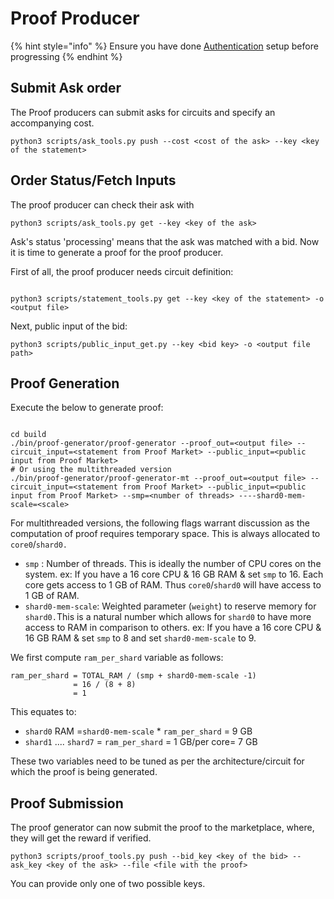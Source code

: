 # Proof Producer

{% hint style="info" %}
Ensure you have done [Authentication](sign-up.md) setup before progressing
{% endhint %}

## Submit Ask order

The Proof producers can submit asks for circuits and specify an accompanying cost.

```
python3 scripts/ask_tools.py push --cost <cost of the ask> --key <key of the statement> 
```

## Order Status/Fetch Inputs

The proof producer can check their ask with

```
python3 scripts/ask_tools.py get --key <key of the ask> 
```

Ask's status 'processing' means that the ask was matched with a bid. Now it is time to generate a proof for the proof producer.

First of all, the proof producer needs circuit definition:

```

python3 scripts/statement_tools.py get --key <key of the statement> -o <output file> 

```

Next, public input of the bid:

```
python3 scripts/public_input_get.py --key <bid key> -o <output file path> 
```

## Proof Generation

Execute the below to generate proof:

```

cd build
./bin/proof-generator/proof-generator --proof_out=<output file> --circuit_input=<statement from Proof Market> --public_input=<public input from Proof Market>
# Or using the multithreaded version
./bin/proof-generator/proof-generator-mt --proof_out=<output file> --circuit_input=<statement from Proof Market> --public_input=<public input from Proof Market> --smp=<number of threads> ----shard0-mem-scale=<scale>

```

For multithreaded versions, the following flags warrant discussion as the computation of proof requires temporary space. This is always allocated to `core0`/`shard0.`

* `smp` : Number of threads. This is ideally the number of CPU cores on the system. ex: If you have a 16 core CPU &  16 GB RAM & set `smp` to 16. Each core gets access to 1 GB of RAM. Thus `core0`/`shard0` will have access to 1 GB of RAM.
* `shard0-mem-scale`: Weighted parameter (`weight`) to reserve memory for `shard0.`This is a natural number which allows for `shard0` to have more access to RAM in comparison to others. ex: If you have a 16 core CPU &  16 GB RAM & set `smp` to 8 and set `shard0-mem-scale` to 9.

&#x20;We first compute  `ram_per_shard` variable as follows:

```
ram_per_shard = TOTAL_RAM / (smp + shard0-mem-scale -1)
              = 16 / (8 + 8)
              = 1
```

This equates to:&#x20;

* `shard0` RAM =`shard0-mem-scale` \* `ram_per_shard` = 9 GB
* `shard1` .... `shard7` = `ram_per_shard` = 1 GB/per core= 7 GB

These two variables need to be tuned as per the architecture/circuit for which the proof is being generated.



## Proof Submission

The proof generator can now submit the proof to the marketplace, where, they will get the reward if verified.

```
python3 scripts/proof_tools.py push --bid_key <key of the bid> --ask_key <key of the ask> --file <file with the proof> 
```

You can provide only one of two possible keys.&#x20;
